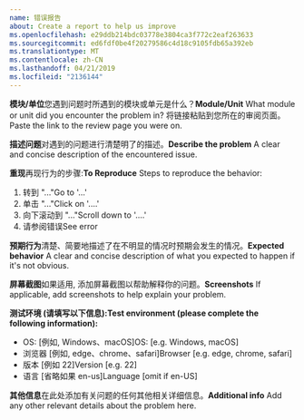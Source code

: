 ```yaml
---
name: 错误报告
about: Create a report to help us improve
ms.openlocfilehash: e29ddb214bdc03778e3804ca3f772c2eaf263633
ms.sourcegitcommit: ed6fdf0be4f20279586c4d18c9105fdb65a392eb
ms.translationtype: MT
ms.contentlocale: zh-CN
ms.lasthandoff: 04/21/2019
ms.locfileid: "2136144"
---
```

<span data-ttu-id="227c2-102">**模块/单位**您遇到问题时所遇到的模块或单元是什么？</span><span class="sxs-lookup"><span data-stu-id="227c2-102">**Module/Unit** What module or unit did you encounter the problem in?</span></span> <span data-ttu-id="227c2-103">将链接粘贴到您所在的审阅页面。</span><span class="sxs-lookup"><span data-stu-id="227c2-103">Paste the link to the review page you were on.</span></span>

<span data-ttu-id="227c2-104">**描述问题**对遇到的问题进行清楚明了的描述。</span><span class="sxs-lookup"><span data-stu-id="227c2-104">**Describe the problem** A clear and concise description of the encountered issue.</span></span>

<span data-ttu-id="227c2-105">**重现**再现行为的步骤:</span><span class="sxs-lookup"><span data-stu-id="227c2-105">**To Reproduce** Steps to reproduce the behavior:</span></span>
1. <span data-ttu-id="227c2-106">转到 "..."</span><span class="sxs-lookup"><span data-stu-id="227c2-106">Go to '...'</span></span>
2. <span data-ttu-id="227c2-107">单击 "..."</span><span class="sxs-lookup"><span data-stu-id="227c2-107">Click on '....'</span></span>
3. <span data-ttu-id="227c2-108">向下滚动到 "..."</span><span class="sxs-lookup"><span data-stu-id="227c2-108">Scroll down to '....'</span></span>
4. <span data-ttu-id="227c2-109">请参阅错误</span><span class="sxs-lookup"><span data-stu-id="227c2-109">See error</span></span>

<span data-ttu-id="227c2-110">**预期行为**清楚、简要地描述了在不明显的情况时预期会发生的情况。</span><span class="sxs-lookup"><span data-stu-id="227c2-110">**Expected behavior** A clear and concise description of what you expected to happen if it's not obvious.</span></span>

<span data-ttu-id="227c2-111">**屏幕截图**如果适用, 添加屏幕截图以帮助解释你的问题。</span><span class="sxs-lookup"><span data-stu-id="227c2-111">**Screenshots** If applicable, add screenshots to help explain your problem.</span></span>

<span data-ttu-id="227c2-112">**测试环境 (请填写以下信息):**</span><span class="sxs-lookup"><span data-stu-id="227c2-112">**Test environment (please complete the following information):**</span></span>
 - <span data-ttu-id="227c2-113">OS: [例如, Windows、macOS]</span><span class="sxs-lookup"><span data-stu-id="227c2-113">OS: [e.g. Windows, macOS]</span></span>
 - <span data-ttu-id="227c2-114">浏览器 [例如, edge、chrome、safari]</span><span class="sxs-lookup"><span data-stu-id="227c2-114">Browser [e.g. edge, chrome, safari]</span></span>
 - <span data-ttu-id="227c2-115">版本 [例如 22]</span><span class="sxs-lookup"><span data-stu-id="227c2-115">Version [e.g. 22]</span></span>
 - <span data-ttu-id="227c2-116">语言 [省略如果 en-us]</span><span class="sxs-lookup"><span data-stu-id="227c2-116">Language [omit if en-US]</span></span>

<span data-ttu-id="227c2-117">**其他信息**在此处添加有关问题的任何其他相关详细信息。</span><span class="sxs-lookup"><span data-stu-id="227c2-117">**Additional info** Add any other relevant details about the problem here.</span></span>
